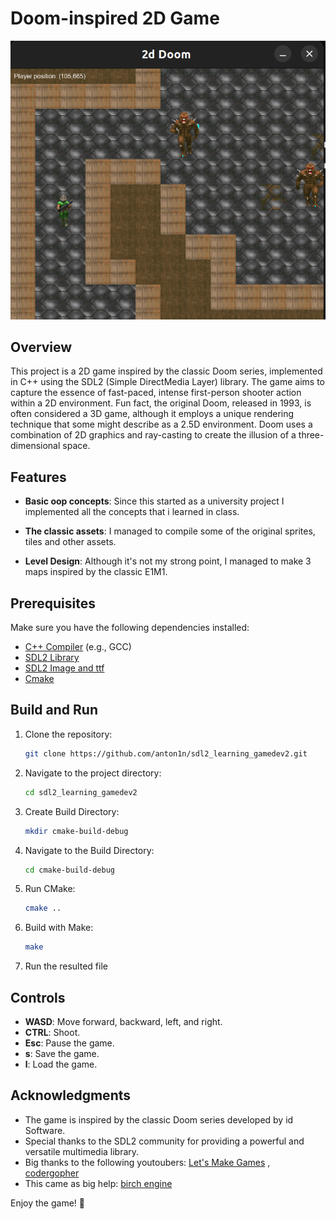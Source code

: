 # Doom-inspired 2D Game

![Gameplay Screenshot](screenshot.png)

## Overview

This project is a 2D game inspired by the classic Doom series, implemented in C++ using the SDL2 (Simple DirectMedia Layer) library. The game aims to capture the essence of fast-paced, intense first-person shooter action within a 2D environment.
Fun fact, the original Doom, released in 1993, is often considered a 3D game, although it employs a unique rendering technique that some might describe as a 2.5D environment. Doom uses a combination of 2D graphics and ray-casting to create the illusion of a three-dimensional space.

## Features

- **Basic oop concepts**: Since this started as a university project I implemented all the concepts that i learned in class.
  
- **The classic assets**: I managed to compile some of the original sprites, tiles and other assets.

- **Level Design**: Although it's not my strong point, I managed to make 3 maps inspired by the classic E1M1.

## Prerequisites

Make sure you have the following dependencies installed:

- [C++ Compiler](https://gcc.gnu.org/) (e.g., GCC)
- [SDL2 Library](https://www.libsdl.org/)
- [SDL2 Image and ttf](https://github.com/libsdl-org)
- [Cmake](https://cmake.org/)

## Build and Run

1. Clone the repository:

    ```bash
    git clone https://github.com/anton1n/sdl2_learning_gamedev2.git
    ```

2. Navigate to the project directory:

    ```bash
    cd sdl2_learning_gamedev2
    ```

3. Create Build Directory:

    ```bash
    mkdir cmake-build-debug
    ```

4. Navigate to the Build Directory:

    ```bash
    cd cmake-build-debug
    ```

5. Run CMake:
   ```bash
   cmake ..
   ```

6. Build with Make:
   ```bash
   make
   ```

7. Run the resulted file

## Controls

- **WASD**: Move forward, backward, left, and right.
- **CTRL**: Shoot.
- **Esc**: Pause the game.
- **s**: Save the game.
- **l**: Load the game.

## Acknowledgments

- The game is inspired by the classic Doom series developed by id Software.
- Special thanks to the SDL2 community for providing a powerful and versatile multimedia library.
- Big thanks to the following youtoubers: [Let's Make Games](https://www.youtube.com/@CarlBirch) , [codergopher](https://www.youtube.com/@codergopher8270)
- This came as big help: [birch engine](https://github.com/carlbirch/BirchEngine/tree/master)

Enjoy the game! 🚀
